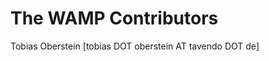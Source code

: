 The WAMP Contributors
=====================

Tobias Oberstein [tobias DOT oberstein AT tavendo DOT de]
